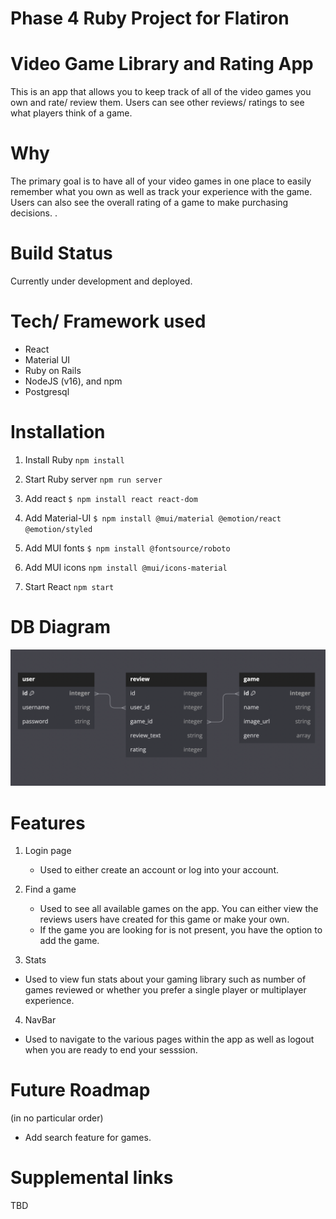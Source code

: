 # Phase 4 Ruby Project for Flatiron

# Video Game Library and Rating App

This is an app that allows you to keep track of all of the video games you own and rate/ review them. Users can see other reviews/ ratings to see what players think of a game.

# Why

The primary goal is to have all of your video games in one place to easily remember what you own as well as track your experience with the game. Users can also see the overall rating of a game to make purchasing decisions. .

# Build Status

Currently under development and deployed.

# Tech/ Framework used

- React
- Material UI
- Ruby on Rails
- NodeJS (v16), and npm
- Postgresql

# Installation

1. Install Ruby `npm install`

2. Start Ruby server `npm run server`

3. Add react `$ npm install react react-dom`

4. Add Material-UI `$ npm install @mui/material @emotion/react @emotion/styled`

5. Add MUI fonts `$ npm install @fontsource/roboto`

6. Add MUI icons `npm install @mui/icons-material`

7. Start React `npm start`

# DB Diagram

![Project DB Diagram](/client/public/db_diagram.png)

# Features

1. Login page

   - Used to either create an account or log into your account.

2. Find a game

   - Used to see all available games on the app. You can either view the reviews users have created for this game or make your own.
   - If the game you are looking for is not present, you have the option to add the game.

3. Stats

- Used to view fun stats about your gaming library such as number of games reviewed or whether you prefer a single player or multiplayer experience.

4. NavBar

- Used to navigate to the various pages within the app as well as logout when you are ready to end your sesssion.

# Future Roadmap

(in no particular order)

- Add search feature for games.

# Supplemental links

TBD
